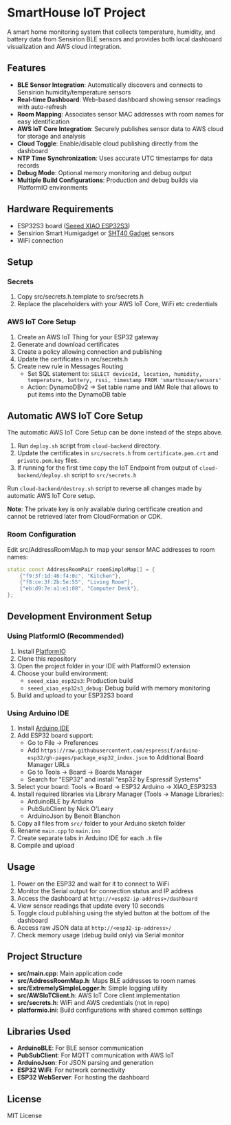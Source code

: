 # SmartHouse IoT Project

A smart home monitoring system that collects temperature, humidity, and battery data from Sensirion BLE sensors and provides both local dashboard visualization and AWS cloud integration.

## Features

* **BLE Sensor Integration**: Automatically discovers and connects to Sensirion humidity/temperature sensors
* **Real-time Dashboard**: Web-based dashboard showing sensor readings with auto-refresh
* **Room Mapping**: Associates sensor MAC addresses with room names for easy identification
* **AWS IoT Core Integration**: Securely publishes sensor data to AWS cloud for storage and analysis
* **Cloud Toggle**: Enable/disable cloud publishing directly from the dashboard
* **NTP Time Synchronization**: Uses accurate UTC timestamps for data records
* **Debug Mode**: Optional memory monitoring and debug output
* **Multiple Build Configurations**: Production and debug builds via PlatformIO environments

## Hardware Requirements

* ESP32S3 board ([Seeed XIAO ESP32S3](https://wiki.seeedstudio.com/xiao_esp32s3_getting_started/))
* Sensirion Smart Humigadget or [SHT40 Gadget](https://sensirion.com/products/catalog/SHT4x-Smart-Gadget) sensors
* WiFi connection

## Setup

### Secrets

1. Copy src/secrets.h.template to src/secrets.h
2. Replace the placeholders with your AWS IoT Core, WiFi etc credentials

### AWS IoT Core Setup

1. Create an AWS IoT Thing for your ESP32 gateway
2. Generate and download certificates
3. Create a policy allowing connection and publishing
4. Update the certificates in src/secrets.h
5. Create new rule in Messages Routing
    * Set SQL statement to: `SELECT deviceId, location, humidity, temperature, battery, rssi, timestamp FROM 'smarthouse/sensors'`
    * Action: DynamoDBv2 -> Set table name and IAM Role that allows to put items into the DynamoDB table

## Automatic AWS IoT Core Setup

The automatic AWS IoT Core Setup can be done instead of the steps above. 

1. Run `deploy.sh` script from `cloud-backend` directory.
2. Update the certificates in `src/secrets.h` from `certificate.pem.crt` and `private.pem.key` files.
3. If running for the first time copy the IoT Endpoint from output of `cloud-backend/deploy.sh` script to `src/secrets.h`

Run `cloud-backend/destroy.sh` script to reverse all changes made by automatic AWS IoT Core setup.

**Note**: The private key is only available during certificate creation and cannot be retrieved later from CloudFormation or CDK.

### Room Configuration

Edit src/AddressRoomMap.h to map your sensor MAC addresses to room names:

```cpp
static const AddressRoomPair roomSimpleMap[] = {
    {"f9:3f:1d:46:f4:0c", "Kitchen"},
    {"f8:ce:3f:2b:5e:55", "Living Room"},
    {"eb:d9:7e:a1:e1:08", "Computer Desk"},
};
```

## Development Environment Setup

### Using PlatformIO (Recommended)

1. Install [PlatformIO](https://platformio.org/install)
2. Clone this repository
3. Open the project folder in your IDE with PlatformIO extension
4. Choose your build environment:
   - `seeed_xiao_esp32s3`: Production build
   - `seeed_xiao_esp32s3_debug`: Debug build with memory monitoring
5. Build and upload to your ESP32S3 board

### Using Arduino IDE

1. Install [Arduino IDE](https://www.arduino.cc/en/software)
2. Add ESP32 board support:
   - Go to File → Preferences
   - Add `https://raw.githubusercontent.com/espressif/arduino-esp32/gh-pages/package_esp32_index.json` to Additional Board Manager URLs
   - Go to Tools → Board → Boards Manager
   - Search for "ESP32" and install "esp32 by Espressif Systems"
3. Select your board: Tools → Board → ESP32 Arduino → XIAO_ESP32S3
4. Install required libraries via Library Manager (Tools → Manage Libraries):
   - ArduinoBLE by Arduino
   - PubSubClient by Nick O'Leary
   - ArduinoJson by Benoit Blanchon
5. Copy all files from `src/` folder to your Arduino sketch folder
6. Rename `main.cpp` to `main.ino`
7. Create separate tabs in Arduino IDE for each `.h` file
8. Compile and upload

## Usage

1. Power on the ESP32 and wait for it to connect to WiFi
2. Monitor the Serial output for connection status and IP address
3. Access the dashboard at `http://<esp32-ip-address>/dashboard`
4. View sensor readings that update every 10 seconds
5. Toggle cloud publishing using the styled button at the bottom of the dashboard
6. Access raw JSON data at `http://<esp32-ip-address>/`
7. Check memory usage (debug build only) via Serial monitor

## Project Structure

* **src/main.cpp**: Main application code
* **src/AddressRoomMap.h**: Maps BLE addresses to room names
* **src/ExtremelySimpleLogger.h**: Simple logging utility
* **src/AWSIoTClient.h**: AWS IoT Core client implementation
* **src/secrets.h**: WiFi and AWS credentials (not in repo)
* **platformio.ini**: Build configurations with shared common settings

## Libraries Used

* **ArduinoBLE**: For BLE sensor communication
* **PubSubClient**: For MQTT communication with AWS IoT
* **ArduinoJson**: For JSON parsing and generation
* **ESP32 WiFi**: For network connectivity
* **ESP32 WebServer**: For hosting the dashboard

## License
MIT License
